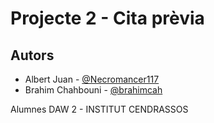 # Projecte 2 - Cita prèvia

## Autors

- Albert Juan - [@Necromancer117](https://www.github.com/Necromancer117)
- Brahim Chahbouni - [@brahimcah](https://www.github.com/brahimcah)

Alumnes DAW 2 - INSTITUT CENDRASSOS
